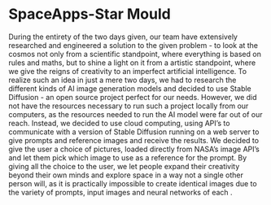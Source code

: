 # SpaceApps-Star Mould

During the entirety of the two days given, our team have extensively researched and engineered a solution to the given problem - to look at the cosmos not only from a scientific standpoint, where everything is based on rules and maths, but to shine a light on it from a artistic standpoint, where we give the reigns of creativity to an imperfect artificial intelligence. To realize such an idea in just a mere two days, we had to research the different kinds of AI image generation models and decided to use Stable Diffusion - an open source project perfect for our needs. However, we did not have the resources necessary to run such a project locally from our computers, as the resources needed to run the AI model were far out of our reach. Instead, we decided to use cloud computing, using API’s to communicate with a version of Stable Diffusion running on a web server to give prompts and reference images and receive the results. We decided to give the user a choice of pictures, loaded directly from NASA’s image API’s and let them pick which image to use as a reference for the prompt. By giving all the choice to the user, we let people expand their creativity beyond their own minds and explore space in a way not a single other person will, as it is practically impossible to create identical images due to the variety of prompts, input images and neural networks of each .
